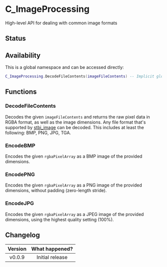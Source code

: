 # C_ImageProcessing

High-level API for dealing with common image formats

## Status

<Experimental/>

## Availability

This is a global namespace and can be accessed directly:

```lua
C_ImageProcessing.DecodeFileContents(imageFileContents) -- Implicit global lookup: _G.C_ImageProcessing
```

## Functions

### DecodeFileContents

Decodes the given `imageFileContents` and returns the raw pixel data in RGBA format, as well as the image dimensions. Any file format that's supported by [stbi_image](https://github.com/nothings/stb/tree/master) can be decoded. This includes at least the following: BMP, PNG, JPG, TGA.

<Function since="v0.0.9">
<Parameters>
<Parameter name="imageFileContents" type="string"/>
</Parameters>
<Returns>
<Return name="rgbaPixelArray" type="table"/>
<Return name="imageWidthInPixels" type="number"/>
<Return name="imageHeightInPixels" type="number"/>
</Returns>
</Function>

### EncodeBMP

Encodes the given `rgbaPixelArray` as a BMP image of the provided dimensions.

<Function since="v0.0.9">
<Parameters>
<Parameter name="rgbaPixelArray" type="table"/>
<Parameter name="imageWidthInPixels" type="number"/>
<Parameter name="imageHeightInPixels" type="number"/>
</Parameters>
<Returns>
<Return name="bmpFileContents" type="string"/>
</Returns>
</Function>

### EncodePNG

Encodes the given `rgbaPixelArray` as a PNG image of the provided dimensions, without padding (zero-length stride).

<Function since="v0.0.9">
<Parameters>
<Parameter name="rgbaPixelArray" type="table"/>
<Parameter name="imageWidthInPixels" type="number"/>
<Parameter name="imageHeightInPixels" type="number"/>
</Parameters>
<Returns>
<Return name="pngFileContents" type="string"/>
</Returns>
</Function>

### EncodeJPG

Encodes the given `rgbaPixelArray` as a JPEG image of the provided dimensions, using the highest quality setting (100%).

<Function since="v0.0.9">
<Parameters>
<Parameter name="rgbaPixelArray" type="table"/>
<Parameter name="imageWidthInPixels" type="number"/>
<Parameter name="imageHeightInPixels" type="number"/>
</Parameters>
<Returns>
<Return name="jpegFileContents" type="string"/>
</Returns>
</Function>

## Changelog

| Version | What happened?  |
| :-----: | :-------------: |
| v0.0.9  | Initial release |

